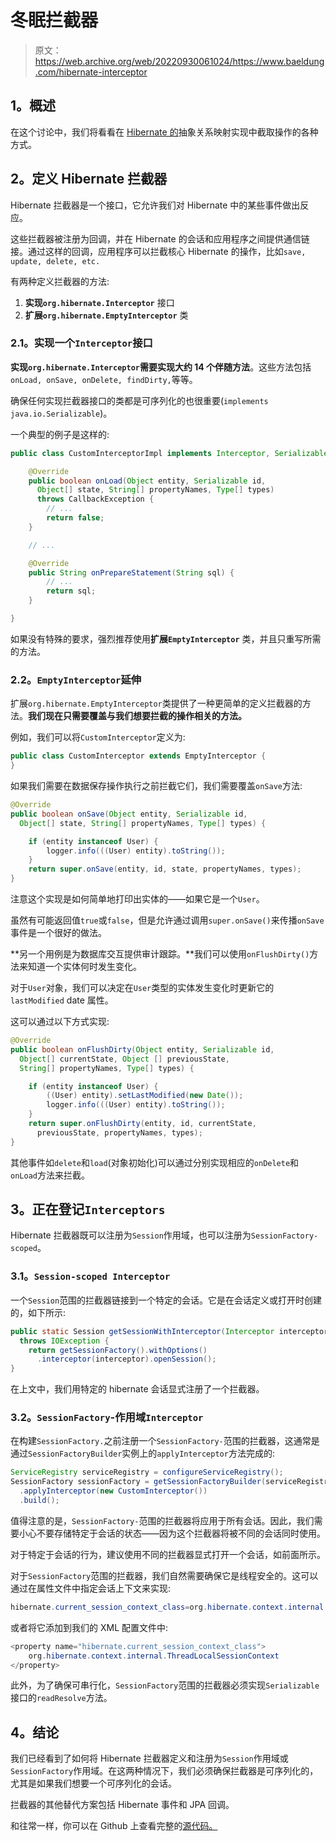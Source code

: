 # 冬眠拦截器

> 原文：<https://web.archive.org/web/20220930061024/https://www.baeldung.com/hibernate-interceptor>

## 1。概述

在这个讨论中，我们将看看在 [Hibernate 的](https://web.archive.org/web/20221107223704/http://hibernate.org/)抽象关系映射实现中截取操作的各种方式。

## 2。定义 Hibernate 拦截器

Hibernate 拦截器是一个接口，它允许我们对 Hibernate 中的某些事件做出反应。

这些拦截器被注册为回调，并在 Hibernate 的会话和应用程序之间提供通信链接。通过这样的回调，应用程序可以拦截核心 Hibernate 的操作，比如`save, update, delete, etc.`

有两种定义拦截器的方法:

1.  **实现`org.hibernate.Interceptor`** 接口
2.  **扩展`org.hibernate.EmptyInterceptor`** 类

### 2.1。实现一个`Interceptor`接口

**实现`org.hibernate.Interceptor`需要实现大约 14 个伴随方法**。这些方法包括`onLoad, onSave, onDelete, findDirty,`等等。

确保任何实现拦截器接口的类都是可序列化的也很重要(`implements java.io.Serializable`)。

一个典型的例子是这样的:

```java
public class CustomInterceptorImpl implements Interceptor, Serializable {

    @Override
    public boolean onLoad(Object entity, Serializable id, 
      Object[] state, String[] propertyNames, Type[] types) 
      throws CallbackException {
        // ...
        return false;
    }

    // ...

    @Override
    public String onPrepareStatement(String sql) {
        // ...   
        return sql;
    }

}
```

如果没有特殊的要求，强烈推荐使用**扩展`EmptyInterceptor`** 类，并且只重写所需的方法。

### 2.2。`EmptyInterceptor`延伸

扩展`org.hibernate.EmptyInterceptor`类提供了一种更简单的定义拦截器的方法。**我们现在只需要覆盖与我们想要拦截的操作相关的方法。**

例如，我们可以将`CustomInterceptor`定义为:

```java
public class CustomInterceptor extends EmptyInterceptor {
}
```

如果我们需要在数据保存操作执行之前拦截它们，我们需要覆盖`onSave`方法:

```java
@Override
public boolean onSave(Object entity, Serializable id, 
  Object[] state, String[] propertyNames, Type[] types) {

    if (entity instanceof User) {
        logger.info(((User) entity).toString());
    }
    return super.onSave(entity, id, state, propertyNames, types);
}
```

注意这个实现是如何简单地打印出实体的——如果它是一个`User`。

虽然有可能返回值`true`或`false`，但是允许通过调用`super.onSave()`来传播`onSave`事件是一个很好的做法。

**另一个用例是为数据库交互提供审计跟踪。**我们可以使用`onFlushDirty()`方法来知道一个实体何时发生变化。

对于`User`对象，我们可以决定在`User`类型的实体发生变化时更新它的`lastModified` date 属性。

这可以通过以下方式实现:

```java
@Override
public boolean onFlushDirty(Object entity, Serializable id, 
  Object[] currentState, Object [] previousState, 
  String[] propertyNames, Type[] types) {

    if (entity instanceof User) {
        ((User) entity).setLastModified(new Date());
        logger.info(((User) entity).toString());
    }
    return super.onFlushDirty(entity, id, currentState, 
      previousState, propertyNames, types);
}
```

其他事件如`delete`和`load`(对象初始化)可以通过分别实现相应的`onDelete`和 `onLoad`方法来拦截。

## 3。正在登记`Interceptors`

Hibernate 拦截器既可以注册为`Session`作用域，也可以注册为`SessionFactory-scoped`。

### 3.1。`Session-scoped Interceptor`

一个`Session`范围的拦截器链接到一个特定的会话。它是在会话定义或打开时创建的，如下所示:

```java
public static Session getSessionWithInterceptor(Interceptor interceptor) 
  throws IOException {
    return getSessionFactory().withOptions()
      .interceptor(interceptor).openSession();
}
```

在上文中，我们用特定的 hibernate 会话显式注册了一个拦截器。

### 3.2。`SessionFactory`-作用域`Interceptor`

在构建`SessionFactory.`之前注册一个`SessionFactory-`范围的拦截器，这通常是通过`SessionFactoryBuilder`实例上的`applyInterceptor`方法完成的:

```java
ServiceRegistry serviceRegistry = configureServiceRegistry();
SessionFactory sessionFactory = getSessionFactoryBuilder(serviceRegistry)
  .applyInterceptor(new CustomInterceptor())
  .build();
```

值得注意的是，`SessionFactory-`范围的拦截器将应用于所有会话。因此，我们需要小心不要存储特定于会话的状态——因为这个拦截器将被不同的会话同时使用。

对于特定于会话的行为，建议使用不同的拦截器显式打开一个会话，如前面所示。

对于`SessionFactory`范围的拦截器，我们自然需要确保它是线程安全的。这可以通过在属性文件中指定会话上下文来实现:

```java
hibernate.current_session_context_class=org.hibernate.context.internal.ThreadLocalSessionContext
```

或者将它添加到我们的 XML 配置文件中:

```java
<property name="hibernate.current_session_context_class">
    org.hibernate.context.internal.ThreadLocalSessionContext
</property>
```

此外，为了确保可串行化，`SessionFactory`范围的拦截器必须实现`Serializable`接口的`readResolve`方法。

## 4。结论

我们已经看到了如何将 Hibernate 拦截器定义和注册为`Session`作用域或`SessionFactory`作用域。在这两种情况下，我们必须确保拦截器是可序列化的，尤其是如果我们想要一个可序列化的会话。

拦截器的其他替代方案包括 Hibernate 事件和 JPA 回调。

和往常一样，你可以在 Github 上查看完整的[源代码。](https://web.archive.org/web/20221107223704/https://github.com/eugenp/tutorials/tree/master/persistence-modules/hibernate5)